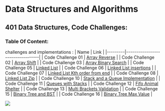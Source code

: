 # Data Structures and Algorithms

## 401 Data Structures, Code Challenges:
### Table Of Content:
challenges and implementations :
| Name | Link                            |
|---------|----------------------------------|
| Code Challenge 01 | [Array Reverse](./challenges/ArrayReverse/array-reverse.js) |
| Code Challenge 02 | [Array Shift](./challenges/arrayShift/array-shift.js) |
| Code Challenge 03 | [Array Binary Search](./challenges/arrayBinarySearch/array-binary-search.js) |
| Code Challenge 05 | [Linked List](./challenges/Data-Structures/linkedList/linked-list.js) |
| Code Challenge 06 | [Linked List insertions](./challenges/Data-Structures/linkedList/linked-list.js) |
| Code Challenge 07 | [Linked List Kth order from end](./challenges/Data-Structures/linkedList/linked-list.js) |
| Code Challenge 08 | [Linked List Zip](./challenges/llZip/ll-zip.js) |
| Code Challenge 10 | [Stack and a Queue Implementation](./challenges/stacksAndQueues/stacks-and-queues.js) |
| Code Challenge 11 | [Queues with Stacks](./challenges/queueWithStacks/queue-with-stacks.js) |
| Code Challenge 12 | [Fifo Animal Shelter](./challenges/fifoAnimalShelter/animal-shelter.js) |
| Code Challenge 13 | [Multi Brackets Validation](./challenges/multiBracketValidation/multi-bracket-validation.js) |
| Code Challenge 15 | [Binary Tree and BST](./challenges/tree/tree.js) |
| Code Challenge 16 | [Binary Tree Max Value](./challenges/tree/tree.js) |

![](https://cdn.lynda.com/course/2870041/2870041-637490973662894088-16x9.jpg)
